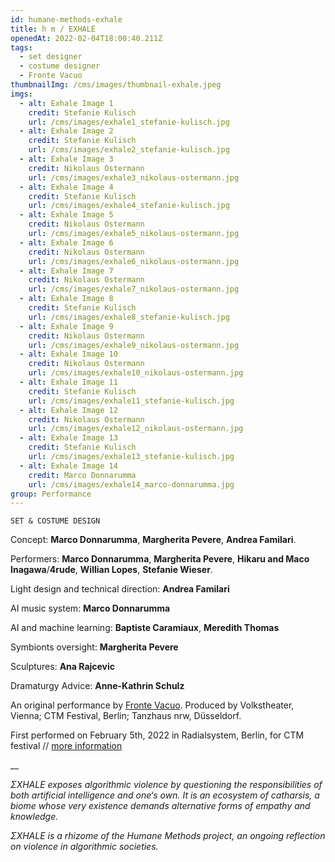 ```yaml
---
id: humane-methods-exhale
title: h m / EXHALE
openedAt: 2022-02-04T18:00:40.211Z
tags:
  - set designer
  - costume designer
  - Fronte Vacuo
thumbnailImg: /cms/images/thumbnail-exhale.jpeg
imgs:
  - alt: Exhale Image 1
    credit: Stefanie Kulisch
    url: /cms/images/exhale1_stefanie-kulisch.jpg
  - alt: Exhale Image 2
    credit: Stefanie Kulisch
    url: /cms/images/exhale2_stefanie-kulisch.jpg
  - alt: Exhale Image 3
    credit: Nikolaus Ostermann
    url: /cms/images/exhale3_nikolaus-ostermann.jpg
  - alt: Exhale Image 4
    credit: Stefanie Kulisch
    url: /cms/images/exhale4_stefanie-kulisch.jpg
  - alt: Exhale Image 5
    credit: Nikolaus Ostermann
    url: /cms/images/exhale5_nikolaus-ostermann.jpg
  - alt: Exhale Image 6
    credit: Nikolaus Ostermann
    url: /cms/images/exhale6_nikolaus-ostermann.jpg
  - alt: Exhale Image 7
    credit: Nikolaus Ostermann
    url: /cms/images/exhale7_nikolaus-ostermann.jpg
  - alt: Exhale Image 8
    credit: Stefanie Kulisch
    url: /cms/images/exhale8_stefanie-kulisch.jpg
  - alt: Exhale Image 9
    credit: Nikolaus Ostermann
    url: /cms/images/exhale9_nikolaus-ostermann.jpg
  - alt: Exhale Image 10
    credit: Nikolaus Ostermann
    url: /cms/images/exhale10_nikolaus-ostermann.jpg
  - alt: Exhale Image 11
    credit: Stefanie Kulisch
    url: /cms/images/exhale11_stefanie-kulisch.jpg
  - alt: Exhale Image 12
    credit: Nikolaus Ostermann
    url: /cms/images/exhale12_nikolaus-ostermann.jpg
  - alt: Exhale Image 13
    credit: Stefanie Kulisch
    url: /cms/images/exhale13_stefanie-kulisch.jpg
  - alt: Exhale Image 14
    credit: Marco Donnarumma
    url: /cms/images/exhale14_marco-donnarumma.jpg
group: Performance
---
```

`SET & COSTUME DESIGN`

Concept: **Marco Donnarumma**, **Margherita Pevere**, **Andrea Familari**.

Performers: **Marco Donnarumma**, **Margherita Pevere**, **Hikaru and Maco Inagawa**/**4rude**, **Willian Lopes**, **Stefanie Wieser**.

Light design and technical direction: **Andrea Familari**

AI music system: **Marco Donnarumma**

AI and machine learning: **Baptiste Caramiaux**, **Meredith Thomas**

Symbionts oversight: **Margherita Pevere**

Sculptures: **Ana Rajcevic**

Dramaturgy Advice: **Anne-Kathrin Schulz**

An original performance by [Fronte Vacuo](http://frontevacuo.com). Produced by Volkstheater, Vienna; CTM Festival, Berlin; Tanzhaus nrw, Düsseldorf.

First performed on February 5th, 2022 in Radialsystem, Berlin, for CTM festival // [more information](https://www.ctm-festival.de/festival-2022/programme/features/humane-methods-sxhale)

__

_ΣXHALE exposes algorithmic violence by questioning the responsibilities of both artificial intelligence and one‘s own. It is an ecosystem of catharsis, a biome whose very existence demands alternative forms of empathy and knowledge._

_ΣXHALE is a rhizome of the Humane Methods project, an ongoing reflection on violence in algorithmic societies._
